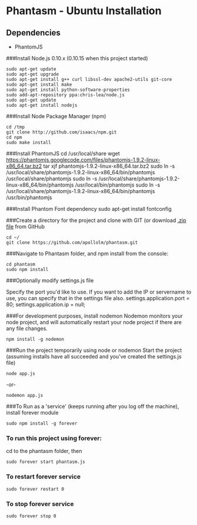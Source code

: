 Phantasm - Ubuntu Installation
=========

## Dependencies

* PhantomJS

###Install Node.js 0.10.x (0.10.15 when this project started)

	sudo apt-get update
	sudo apt-get upgrade
	sudo apt-get install g++ curl libssl-dev apache2-utils git-core
	sudo apt-get install make
	sudo apt-get install python-software-properties
	sudo add-apt-repository ppa:chris-lea/node.js
	sudo apt-get update 
	sudo apt-get install nodejs

###Install Node Package Manager (npm)

	cd /tmp 
	git clone http://github.com/isaacs/npm.git 
	cd npm 
	sudo make install

###Install PhantomJS
	cd /usr/local/share
	wget https://phantomjs.googlecode.com/files/phantomjs-1.9.2-linux-x86_64.tar.bz2
	tar xjf phantomjs-1.9.2-linux-x86_64.tar.bz2
	sudo ln -s /usr/local/share/phantomjs-1.9.2-linux-x86_64/bin/phantomjs /usr/local/share/phantomjs
	sudo ln -s /usr/local/share/phantomjs-1.9.2-linux-x86_64/bin/phantomjs /usr/local/bin/phantomjs
	sudo ln -s /usr/local/share/phantomjs-1.9.2-linux-x86_64/bin/phantomjs /usr/bin/phantomjs

###Install Phantom Font dependency
	sudo apt-get install fontconfig

###Create a directory for the project and clone with GIT (or download [.zip file](https://github.com/apollolm/phantasm/archive/master.zip) from GitHub

	cd ~/ 
    git clone https://github.com/apollolm/phantasm.git


###Navigate to Phantasm folder, and npm install
from the console:  
   
	cd phantasm
	sudo npm install

###Optionally modify settings.js file

Specify the port you'd like to use.  If you want to add the IP or servername to use, you can specify that in the settings file also.
	settings.application.port = 80;
	settings.application.ip = null;

###For development purposes, install nodemon
Nodemon monitors your node project, and will automatically restart your node project if there are any file changes.
	
	npm install -g nodemon


###Run the project temporarily using node or nodemon
Start the project (assuming installs have all succeeded and you've created the settings.js file)
	
	node app.js

-or-

	nodemon app.js


###To Run as a 'service' (keeps running after you log off the machine), install forever module

	sudo npm install -g forever

### To run this project using forever:
cd to the phantasm folder, then  
	
	sudo forever start phantasm.js

### To restart forever service

	sudo forever restart 0

### To stop forever service

	sudo forever stop 0
